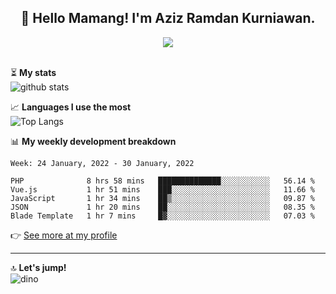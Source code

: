 <h2 align="center">👋 Hello Mamang! I'm Aziz Ramdan Kurniawan.</h2>  
<p align="center">
  <img src="https://komarev.com/ghpvc/?username=azizramdan"> <br><br>
</p>
    
⏳ **My stats**  
![github stats](https://github-readme-stats.vercel.app/api?username=azizramdan&show_icons=true&count_private=true&title_color=000&hide_border=true&hide_title=true)  

📈 **Languages I use the most**  
![Top Langs](https://github-readme-stats.vercel.app/api/top-langs/?username=azizramdan&layout=compact&langs_count=6&hide=tsql&hide_border=true&hide_title=true&exclude_repo=Futsal-Go,Futsal-Go-Admin,Sistem-Informasi-Sensus-Harian-Rawat-Inap)  

📊 **My weekly development breakdown**
<!--START_SECTION:waka-->
```text
Week: 24 January, 2022 - 30 January, 2022

PHP              8 hrs 58 mins   ██████████████░░░░░░░░░░░   56.14 % 
Vue.js           1 hr 51 mins    ███░░░░░░░░░░░░░░░░░░░░░░   11.66 % 
JavaScript       1 hr 34 mins    ██▒░░░░░░░░░░░░░░░░░░░░░░   09.87 % 
JSON             1 hr 20 mins    ██░░░░░░░░░░░░░░░░░░░░░░░   08.35 % 
Blade Template   1 hr 7 mins     █▓░░░░░░░░░░░░░░░░░░░░░░░   07.03 % 
```
<!--END_SECTION:waka-->
👉 [See more at my profile](https://wakatime.com/@azizramdan)
***
🔝 **Let's jump!**  
![dino](https://raw.githubusercontent.com/azizramdan/azizramdan/master/dino.gif)  
